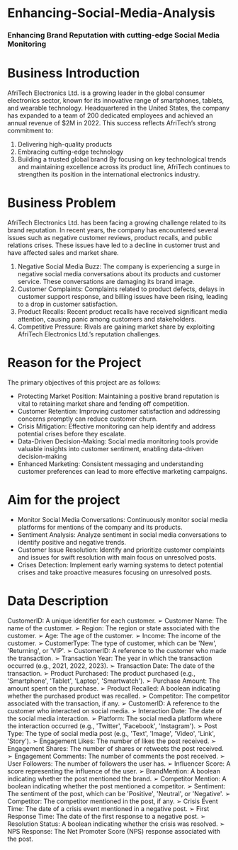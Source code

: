 # Enhancing-Social-Media-Analysis
### Enhancing Brand Reputation with cutting-edge Social Media Monitoring

# Business Introduction
AfriTech Electronics Ltd. is a growing leader in the global consumer electronics sector, known for its innovative range of smartphones, tablets, and wearable technology.
Headquartered in the United States, the company has expanded to a team of 200 dedicated employees and achieved an annual revenue of $2M in 2022.
This success reflects AfriTech’s strong commitment to:
1. Delivering high-quality products
2. Embracing cutting-edge technology
3. Building a trusted global brand
By focusing on key technological trends and maintaining excellence across its product line, AfriTech continues to strengthen its position in the international electronics industry.

# Business Problem
AfriTech Electronics Ltd. has been facing a growing challenge related to its brand reputation. In recent years,
the company has encountered several issues such as negative customer reviews, product recalls, and public
relations crises. These issues have led to a decline in customer trust and have affected sales and market share.
1. Negative Social Media Buzz: The company is experiencing a surge in negative social media
conversations about its products and customer service. These conversations are damaging its brand
image.
2. Customer Complaints: Complaints related to product defects, delays in customer support response,
and billing issues have been rising, leading to a drop in customer satisfaction.
3. Product Recalls: Recent product recalls have received significant media attention, causing panic
among customers and stakeholders.
4. Competitive Pressure: Rivals are gaining market share by exploiting AfriTech Electronics Ltd.’s
reputation challenges.

# Reason for the Project
The primary objectives of this project are as follows:
- Protecting Market Position: Maintaining a positive brand reputation is vital to retaining market
share and fending off competition.
- Customer Retention: Improving customer satisfaction and addressing concerns promptly can reduce
customer churn.
- Crisis Mitigation: Effective monitoring can help identify and address potential crises before they
escalate.
- Data-Driven Decision-Making: Social media monitoring tools provide valuable insights into
customer sentiment, enabling data-driven decision-making
- Enhanced Marketing: Consistent messaging and understanding customer preferences can lead to
more effective marketing campaigns.

# Aim for the project
- Monitor Social Media Conversations: Continuously monitor social media platforms for mentions of the
company and its products.
- Sentiment Analysis: Analyze sentiment in social media conversations to identify positive and negative
trends.
- Customer Issue Resolution: Identify and prioritize customer complaints and issues for swift resolution
with main focus on unresolved posts.
- Crises Detection: Implement early warning systems to detect potential crises and take proactive measures
focusing on unresolved posts.

# Data Description 
CustomerID: A unique identifier for each customer.
➢ Customer Name: The name of the customer.
➢ Region: The region or state associated with the customer.
➢ Age: The age of the customer.
➢ Income: The income of the customer.
➢ CustomerType: The type of customer, which can be 'New', 'Returning', or 'VIP'.
➢ CustomerID: A reference to the customer who made the transaction.
➢ Transaction Year: The year in which the transaction occurred (e.g., 2021, 2022, 2023).
➢ Transaction Date: The date of the transaction.
➢ Product Purchased: The product purchased (e.g., 'Smartphone', 'Tablet', 'Laptop', 'Smartwatch').
➢ Purchase Amount: The amount spent on the purchase.
➢ Product Recalled: A boolean indicating whether the purchased product was recalled.
➢ Competitor: The competitor associated with the transaction, if any.
➢ CustomerID: A reference to the customer who interacted on social media.
➢ Interaction Date: The date of the social media interaction.
➢ Platform: The social media platform where the interaction occurred (e.g., 'Twitter', 'Facebook',
'Instagram').
➢ Post Type: The type of social media post (e.g., 'Text', 'Image', 'Video', 'Link', 'Story').
➢ Engagement Likes: The number of likes the post received.
➢ Engagement Shares: The number of shares or retweets the post received.
➢ Engagement Comments: The number of comments the post received.
➢ User Followers: The number of followers the user has.
➢ Influencer Score: A score representing the influence of the user.
➢ BrandMention: A boolean indicating whether the post mentioned the brand.
➢ Competitor Mention: A boolean indicating whether the post mentioned a competitor.
➢ Sentiment: The sentiment of the post, which can be 'Positive', 'Neutral', or 'Negative'.
➢ Competitor: The competitor mentioned in the post, if any.
➢ Crisis Event Time: The date of a crisis event mentioned in a negative post.
➢ First Response Time: The date of the first response to a negative post.
➢ Resolution Status: A boolean indicating whether the crisis was resolved.
➢ NPS Response: The Net Promoter Score (NPS) response associated with the post.

